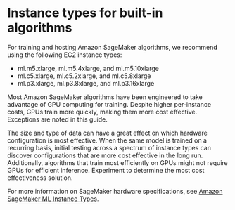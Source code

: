 # Instance types for built\-in algorithms<a name="cmn-info-instance-types"></a>

For training and hosting Amazon SageMaker algorithms, we recommend using the following EC2 instance types:
+  ml\.m5\.xlarge, ml\.m5\.4xlarge, and ml\.m5\.10xlarge
+  ml\.c5\.xlarge, ml\.c5\.2xlarge, and ml\.c5\.8xlarge 
+  ml\.p3\.xlarge, ml\.p3\.8xlarge, and ml\.p3\.16xlarge 

Most Amazon SageMaker algorithms have been engineered to take advantage of GPU computing for training\. Despite higher per\-instance costs, GPUs train more quickly, making them more cost effective\. Exceptions are noted in this guide\.

The size and type of data can have a great effect on which hardware configuration is most effective\. When the same model is trained on a recurring basis, initial testing across a spectrum of instance types can discover configurations that are more cost effective in the long run\. Additionally, algorithms that train most efficiently on GPUs might not require GPUs for efficient inference\. Experiment to determine the most cost effectiveness solution\.

For more information on SageMaker hardware specifications, see [Amazon SageMaker ML Instance Types](https://aws.amazon.com/sagemaker/pricing/instance-types/)\.